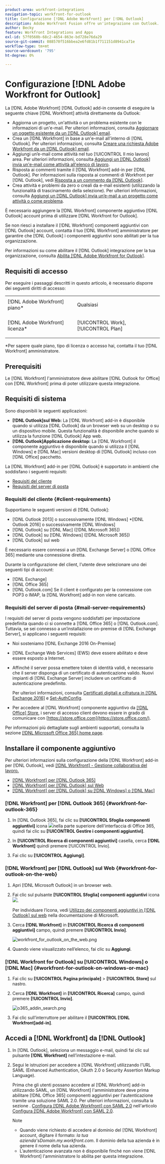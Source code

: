 ```yaml
---
product-area: workfront-integrations
navigation-topic: workfront-for-outlook
title: Configurazione [!DNL Adobe Workfront] per [!DNL Outlook]
description: Adobe Workfront Fusion offre un'integrazione con Outlook. Questo articolo descrive come iniziare a utilizzare questa integrazione nei flussi di lavoro.
author: Becky
feature: Workfront Integrations and Apps
exl-id: 57f0560b-68c2-4654-863e-bd728e76da29
source-git-commit: 088570f516bbea2e6fd81b1f711151d8941ca71e
workflow-type: tm+mt
source-wordcount: '795'
ht-degree: 0%

---
```


# Configurazione [!DNL Adobe Workfront for Outlook]

La [!DNL Adobe Workfront] [!DNL Outlook] add-in consente di eseguire la seguente chiave [!DNL Workfront] attività direttamente da Outlook:

* Aggiorna un progetto, un&#39;attività o un problema esistente con le informazioni di un&#39;e-mail. Per ulteriori informazioni, consulta [Aggiornare un oggetto esistente da un [!DNL Outlook] email](../../workfront-integrations-and-apps/using-workfront-with-outlook/update-an-existing-object-from-an-outlook-email.md).
* Crea un [!DNL Workfront] in base a un&#39;e-mail all&#39;interno di [!DNL Outlook]. Per ulteriori informazioni, consulta [Creare una richiesta Adobe Workfront da un [!DNL Outlook] email](../../workfront-integrations-and-apps/using-workfront-with-outlook/create-a-wf-request-from-an-outlook-email.md).
* Aggiungi un’e-mail come attività nel tuo [!UICONTROL Il mio lavoro] area. Per ulteriori informazioni, consulta [Aggiungi un [!DNL Outlook] invia un&#39;e-mail come attività all&#39;elenco di lavoro](../../workfront-integrations-and-apps/using-workfront-with-outlook/add-outlook-email-as-task-to-your-work-list.md).
* Risposta ai commenti tramite il [!DNL Workfront] add-in per [!DNL Outlook]. Per informazioni sulla risposta ai commenti di Workfront per [!DNL Outlook], vedi [Risposta a un commento da [!DNL Outlook]](../../workfront-integrations-and-apps/using-workfront-with-outlook/reply-to-a-comment-from-outlook.md).
* Crea attività e problemi da zero o creali da e-mail esistenti (utilizzando la funzionalità di trascinamento della selezione). Per ulteriori informazioni, consulta [Aggiungi un [!DNL Outlook] invia un’e-mail a un progetto come attività o come problema](../../workfront-integrations-and-apps/using-workfront-with-outlook/add-outlook-email-to-project-as-task-or-issue.md).

È necessario aggiungere la [!DNL Workfront] componente aggiuntivo [!DNL Outlook] account prima di utilizzare [!DNL Workfront for Outlook].

Se non riesci a installare il [!DNL Workfront] componenti aggiuntivi con [!DNL Outlook] account, contatta il tuo [!DNL Workfront] amministratore per garantire che [!DNL Outlook] i componenti aggiuntivi sono abilitati per la tua organizzazione.

Per informazioni su come abilitare il [!DNL Outlook] integrazione per la tua organizzazione, consulta [Abilita [!DNL Adobe Workfront for Outlook]](../../administration-and-setup/configure-integrations/enable-workfront-for-outlook.md).

## Requisiti di accesso

Per eseguire i passaggi descritti in questo articolo, è necessario disporre dei seguenti diritti di accesso:

<table style="table-layout:auto"> 
 <col> 
 <col> 
 <tbody> 
  <tr> 
   <td role="rowheader">[!DNL Adobe Workfront] piano*</td> 
   <td> <p>Qualsiasi</p> </td> 
  </tr> 
  <tr> 
   <td role="rowheader">[!DNL Adobe Workfront] licenza*</td> 
   <td> <p>[!UICONTROL Work], [!UICONTROL Plan]</p> </td> 
  </tr> 
 </tbody> 
</table>

&#42;Per sapere quale piano, tipo di licenza o accesso hai, contatta il tuo [!DNL Workfront] amministratore.

## Prerequisiti

Le [!DNL Workfront] l&#39;amministratore deve abilitare [!DNL Outlook for Office] con [!DNL Workfront] prima di poter utilizzare questa integrazione.

## Requisiti di sistema

Sono disponibili le seguenti applicazioni:

* **[!DNL Outlook]sul Web:** La [!DNL Workfront] add-in è disponibile quando si utilizza [!DNL Outlook] da un browser web su un desktop o su un dispositivo mobile. Questa funzionalità è disponibile anche quando si utilizza la funzione [!DNL Outlook] App web.
* **[!DNL Outlook]Applicazione desktop:** La [!DNL Workfront] il componente aggiuntivo è disponibile quando si utilizza il [!DNL Windows] e [!DNL Mac] versioni desktop di [!DNL Outlook] incluso con [!DNL Office] pacchetto.

La [!DNL Workfront] add-in per [!DNL Outlook] è supportato in ambienti che soddisfano i seguenti requisiti:

* [Requisiti del cliente](#client-requirements-client-requirements)
* [Requisiti del server di posta](#mail-server-requirements-mail-server-requirements)

### Requisiti del cliente {#client-requirements}

Supportiamo le seguenti versioni di [!DNL Outlook]:

* [!DNL Outlook 2013] o successivamente [!DNL Windows]
*[!DNL  Outlook 2016] o successivamente [!DNL Windows]
* [!DNL Outlook] su [!DNL Mac] ([!DNL Microsoft 365])
* [!DNL Outlook] su [!DNL Windows] ([!DNL Microsoft 365])
* [!DNL Outlook] sul web

È necessario essere connessi a un [!DNL Exchange Server] o [!DNL Office 365] mediante una connessione diretta.

Durante la configurazione del client, l&#39;utente deve selezionare uno dei seguenti tipi di account:

* [!DNL Exchange]
* [!DNL Office 365]
* [!DNL Outlook.com]&#x200B;**&#x200B;**&#x200B; Se il client è configurato per la connessione con POP3 o IMAP, la [!DNL Workfront] add-in non viene caricato.

### Requisiti del server di posta {#mail-server-requirements}

I requisiti del server di posta vengono soddisfatti per impostazione predefinita quando ci si connette a [!DNL Office 365] o [!DNL Outlook.com]. Tuttavia, se sei connesso a un’installazione on-premise di [!DNL Exchange Server], si applicano i seguenti requisiti:

* Noi sosteniamo [!DNL Exchange 2016 On-Premise]
* [!DNL Exchange Web Services] (EWS) deve essere abilitato e deve essere esposto a Internet.
* Affinché il server possa emettere token di identità validi, è necessario che il server disponga di un certificato di autenticazione valido. Nuovi impianti di [!DNL Exchange Server] includere un certificato di autenticazione predefinito.

   Per ulteriori informazioni, consulta [Certificati digitali e cifratura in [!DNL Exchange 2016]](https://technet.microsoft.com/en-us/library/dd351044(v=exchg.160).aspx) e [Set-AuthConfig](https://technet.microsoft.com/en-us/library/jj215766(v=exchg.160).aspx).

* Per accedere al [!DNL Workfront] componente aggiuntivo da [[!DNL Office] Store](https://store.office.com/), i server di accesso client devono essere in grado di comunicare con  [https://store.office.com](https://store.office.com/).

Per informazioni più dettagliate sugli ambienti supportati, consulta la sezione [[!DNL Microsoft Office 365] home page](https://products.office.com/en-us/office-365-home).

## Installare il componente aggiuntivo

Per ulteriori informazioni sulla configurazione della [!DNL Workfront] add-in per [!DNL Outlook], vedi [[!DNL Workfront] - Gestione collaborativa del lavoro.](https://appsource.microsoft.com/en-us/product/office/WA104380943?tab=Overview)

* [[!DNL Workfront] per [!DNL Outlook 365]](#workfront-for-outlook-365-workfront-for-outlook-365)
* [[!DNL Workfront] per [!DNL Outlook] sul Web](#workfront-for-outlook-on-the-web-workfront-for-outlook-on-the-web)
* [[!DNL Workfront] per [!DNL Outlook] su [!DNL Windows] o [!DNL Mac]](#workfront-for-outlook-on-windows-or-mac-workfront-for-outlook-on-windows-or-mac)

### [!DNL Workfront] per [!DNL Outlook 365] {#workfront-for-outlook-365}

1. In [!DNL Outlook 365], fai clic su **[!UICONTROL Sfoglia componenti aggiuntivi]** icona ![](assets/outlook-add-in-26x26.png)nella parte superiore dell&#39;interfaccia di Office 365, quindi fai clic su **[!UICONTROL Gestire i componenti aggiuntivi]**.

1. In **[!UICONTROL Ricerca di componenti aggiuntivi]** casella, cerca **[!DNL Workfront]** quindi premere [!UICONTROL Invio].

1. Fai clic su **[!UICONTROL Aggiungi]**.

### [!DNL Workfront] per [!DNL Outlook] sul Web {#workfront-for-outlook-on-the-web}

1. Apri [!DNL Microsoft Outlook] in un browser web.
1. Fai clic sul pulsante **[!UICONTROL Sfoglia] componenti aggiuntivi** icona ![](assets/outlook-add-in-web-version-20x20.png).

   Per individuare l’icona, vedi [Utilizzo dei componenti aggiuntivi in [!DNL Outlook] sul web](https://support.microsoft.com/en-us/office/using-add-ins-in-outlook-on-the-web-8f2ce816-5df4-44a5-958c-f7f9d6dabdce#bkmk_addaddinsicon) nella documentazione di Microsoft.

1. Cerca **[!DNL Workfront]** in **[!UICONTROL Ricerca di componenti aggiuntivi]** campo, quindi premere **[!UICONTROL Invio]**.

   ![workfront_for_outlook_on_the_web.png](assets/workfront-for-outlook-on-the-web-350x116.png)

1. Quando viene visualizzato nell’elenco, fai clic su **Aggiungi**.

### [!DNL Workfront for Outlook] su [!UICONTROL Windows] o [!DNL Mac] {#workfront-for-outlook-on-windows-or-mac}

1. Fai clic su **[!UICONTROL Pagina principale]** > **[!UICONTROL Store]** sul nastro.

1. Cerca **[!DNL Workfront]** in **[!UICONTROL Ricerca]** campo, quindi premere **[!UICONTROL Invio]**.

   ![o365_addin_search.png](assets/o365-addin-search-350x158.png)

1. Fai clic sull’interruttore per abilitare il **[!UICONTROL [!DNL Workfront]add-in]**.

## Accedi a [!DNL Workfront] da [!DNL Outlook]

1. In [!DNL Outlook], seleziona un messaggio e-mail, quindi fai clic sul pulsante **[!DNL Workfront]** nell’intestazione e-mail.
1. Segui le istruzioni per accedere a [!DNL Workfront] utilizzando l’URL SAML (Enhanced Authentication, OAuth 2.0 o Security Assertion Markup Language).

   Prima che gli utenti possano accedere al [!DNL Workfront] add-in utilizzando SAML, un [!DNL Workfront] l&#39;amministratore deve prima abilitare [!DNL Office 365] componenti aggiuntivi per l&#39;autenticazione tramite una soluzione SAML 2.0. Per ulteriori informazioni, consulta la sezione . [Configura [!DNL Adobe Workfront] con SAML 2.0](../../administration-and-setup/add-users/single-sign-on/configure-workfront-saml-2.md#enable-saml-with-office-365) nell&#39;articolo [Configura [!DNL Adobe Workfront] con SAML 2.0](../../administration-and-setup/add-users/single-sign-on/configure-workfront-saml-2.md).

   >[!NOTE]
   >
   >* Quando viene richiesto di accedere al dominio del [!DNL Workfront] account, digitare il formato: *la tua azienda&#39;sDomain.my.workfront.com*. Il dominio della tua azienda è in genere il nome della tua azienda.
   >* L’autenticazione avanzata non è disponibile finché non viene [!DNL Workfront] l&#39;amministratore lo abilita per questa integrazione.


